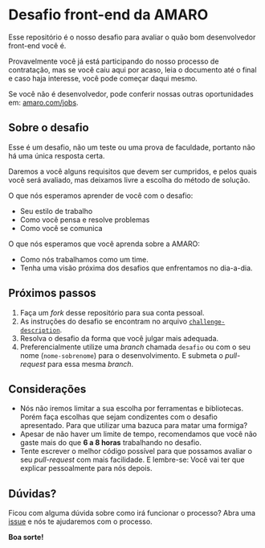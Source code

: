 # Desafio front-end da AMARO

Esse repositório é o nosso desafio para avaliar o quão bom desenvolvedor front-end você é.

Provavelmente você já está participando do nosso processo de contratação, mas se você caiu aqui por acaso, leia o documento até o final e caso haja interesse, você pode começar daqui mesmo.

Se você não é desenvolvedor, pode conferir nossas outras oportunidades em: [amaro.com/jobs](https://amaro.com/jobs).

## Sobre o desafio

Esse é um desafio, não um teste ou uma prova de faculdade, portanto não há uma única resposta certa.

Daremos a você alguns requisitos que devem ser cumpridos, e pelos quais você será avaliado, mas deixamos livre a escolha do método de solução.

O que nós esperamos aprender de você com o desafio:

- Seu estilo de trabalho
- Como você pensa e resolve problemas
- Como você se comunica

O que nós esperamos que você aprenda sobre a AMARO:

- Como nós trabalhamos como um time.
- Tenha uma visão próxima dos desafios que enfrentamos no dia-a-dia.

## Próximos passos

1. Faça um _fork_ desse repositório para sua conta pessoal.
2. As instruções do desafio se encontram no arquivo [`challenge-description`](/challenge-description.md).
2. Resolva o desafio da forma que você julgar mais adequada.
3. Preferencialmente utilize uma _branch_ chamada `desafio` ou com o seu nome (`nome-sobrenome`) para o desenvolvimento. E submeta o _pull-request_ para essa mesma _branch_.

## Considerações

- Nós não iremos limitar a sua escolha por ferramentas e bibliotecas. Porém faça escolhas que sejam condizentes com o desafio apresentado. Para que utilizar uma bazuca para matar uma formiga?
- Apesar de não haver um limite de tempo, recomendamos que você não gaste mais do que **6 a 8 horas** trabalhando no desafio.
- Tente escrever o melhor código possível para que possamos avaliar o seu _pull-request_ com mais facilidade. E lembre-se: Você vai ter que explicar pessoalmente para nós depois.

## Dúvidas?

Ficou com alguma dúvida sobre como irá funcionar o processo? Abra uma [issue](https://github.com/amaroteam/front-end-challenge/issues) e nós te ajudaremos com o processo.

**Boa sorte!**
